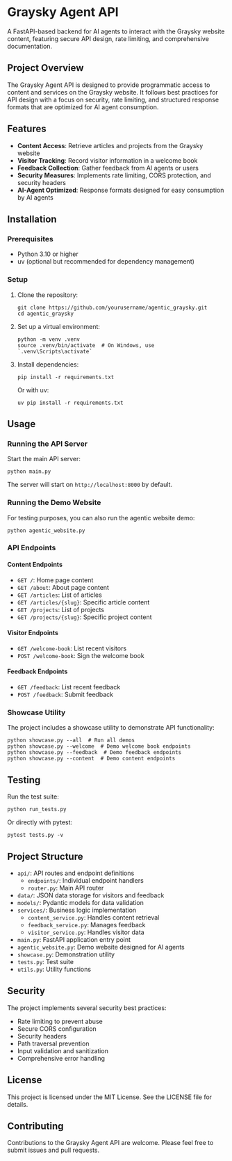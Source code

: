 # Graysky Agent API

A FastAPI-based backend for AI agents to interact with the Graysky website content, featuring secure API design, rate limiting, and comprehensive documentation.

## Project Overview

The Graysky Agent API is designed to provide programmatic access to content and services on the Graysky website. It follows best practices for API design with a focus on security, rate limiting, and structured response formats that are optimized for AI agent consumption.

## Features

- **Content Access**: Retrieve articles and projects from the Graysky website
- **Visitor Tracking**: Record visitor information in a welcome book
- **Feedback Collection**: Gather feedback from AI agents or users
- **Security Measures**: Implements rate limiting, CORS protection, and security headers
- **AI-Agent Optimized**: Response formats designed for easy consumption by AI agents

## Installation

### Prerequisites

- Python 3.10 or higher
- uv (optional but recommended for dependency management)

### Setup

1. Clone the repository:
   ```
   git clone https://github.com/yourusername/agentic_graysky.git
   cd agentic_graysky
   ```

2. Set up a virtual environment:
   ```
   python -m venv .venv
   source .venv/bin/activate  # On Windows, use `.venv\Scripts\activate`
   ```

3. Install dependencies:
   ```
   pip install -r requirements.txt
   ```
   
   Or with uv:
   ```
   uv pip install -r requirements.txt
   ```

## Usage

### Running the API Server

Start the main API server:

```
python main.py
```

The server will start on `http://localhost:8000` by default.

### Running the Demo Website

For testing purposes, you can also run the agentic website demo:

```
python agentic_website.py
```

### API Endpoints

#### Content Endpoints

- `GET /`: Home page content
- `GET /about`: About page content
- `GET /articles`: List of articles
- `GET /articles/{slug}`: Specific article content
- `GET /projects`: List of projects
- `GET /projects/{slug}`: Specific project content

#### Visitor Endpoints

- `GET /welcome-book`: List recent visitors
- `POST /welcome-book`: Sign the welcome book

#### Feedback Endpoints

- `GET /feedback`: List recent feedback
- `POST /feedback`: Submit feedback

### Showcase Utility

The project includes a showcase utility to demonstrate API functionality:

```
python showcase.py --all  # Run all demos
python showcase.py --welcome  # Demo welcome book endpoints
python showcase.py --feedback  # Demo feedback endpoints
python showcase.py --content  # Demo content endpoints
```

## Testing

Run the test suite:

```
python run_tests.py
```

Or directly with pytest:

```
pytest tests.py -v
```

## Project Structure

- `api/`: API routes and endpoint definitions
  - `endpoints/`: Individual endpoint handlers
  - `router.py`: Main API router
- `data/`: JSON data storage for visitors and feedback
- `models/`: Pydantic models for data validation
- `services/`: Business logic implementation
  - `content_service.py`: Handles content retrieval
  - `feedback_service.py`: Manages feedback
  - `visitor_service.py`: Handles visitor data
- `main.py`: FastAPI application entry point
- `agentic_website.py`: Demo website designed for AI agents
- `showcase.py`: Demonstration utility
- `tests.py`: Test suite
- `utils.py`: Utility functions

## Security

The project implements several security best practices:

- Rate limiting to prevent abuse
- Secure CORS configuration
- Security headers
- Path traversal prevention
- Input validation and sanitization
- Comprehensive error handling

## License

This project is licensed under the MIT License. See the LICENSE file for details.

## Contributing

Contributions to the Graysky Agent API are welcome. Please feel free to submit issues and pull requests.
